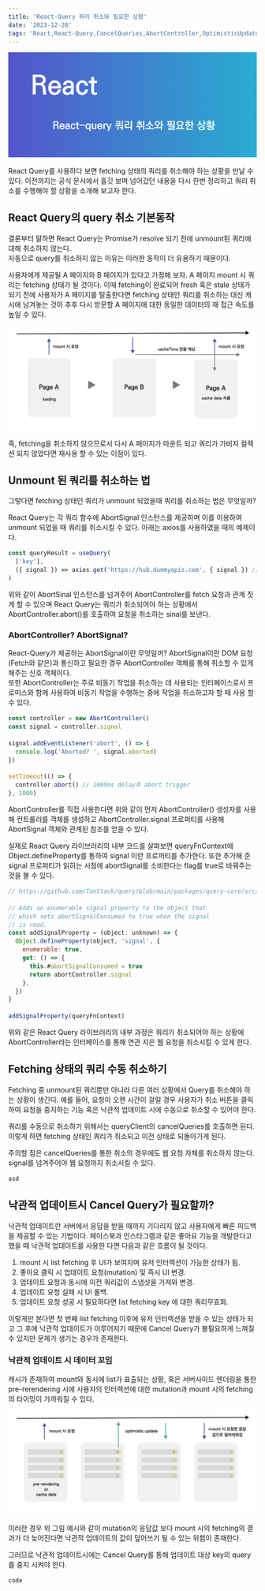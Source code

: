 ```yaml
---
title: 'React-Query 쿼리 취소와 필요한 상황'
date: '2023-12-28'
tags: 'React,React-Query,CancelQueries,AbortController,OptimisticUpdate'
---
```


![banner](./react-query-cancel-queries-img/banner.png)

React Query를 사용하다 보면 fetching 상태의 쿼리를 취소해야 하는 상황을 만날 수 있다. 이전까지는 공식 문서에서 흘깃 보며 넘어갔던 내용을 다시 한번 정리하고 쿼리 취소를 수행해야 할 상황을 소개해 보고자 한다.

## React Query의 query 취소 기본동작

결론부터 말하면 React Query는 Promise가 resolve 되기 전에 unmount된 쿼리에 대해 취소하지 않는다.  
자동으로 query를 취소하지 않는 이유는 이러한 동작이 더 유용하기 때문이다.

사용자에게 제공될 A 페이지와 B 페이지가 있다고 가정해 보자. A 페이지 mount 시 쿼리는 fetching 상태가 될 것이다. 이때 fetching이 완료되어 fresh 혹은 stale 상태가 되기 전에 사용자가 A 페이지를 탈출한다면 fetching 상태인 쿼리를 취소하는 대신 캐시에 남겨놓는 것이 추후 다시 방문할 A 페이지에 대한 동일한 데이터의 재 접근 속도를 높일 수 있다.

![page-navigation](./react-query-cancel-queries-img/page-navigation.png)

즉, fetching을 취소하지 않으므로서 다시 A 페이지가 마운트 되고 쿼리가 가비지 컬렉션 되지 않았다면 재사용 할 수 있는 이점이 있다.

## Unmount 된 쿼리를 취소하는 법

그렇다면 fetching 상태인 쿼리가 unmount 되었을때 쿼리를 취소하는 법은 무엇일까?

React Query는 각 쿼리 함수에 AbortSignal 인스턴스를 제공하며 이를 이용하여 unmount 되었을 때 쿼리를 취소시킬 수 있다. 아래는 axios를 사용하였을 때의 예제이다.

```js
const queryResult = useQuery(
  ['key'],
  ({ signal }) => axios.get('https://hub.dummyapis.com', { signal }) // sinal를 넘겨준다.
)
```

위와 같이 AbortSinal 인스턴스를 넘겨주어 AbortController를 fetch 요청과 관계 짓게 할 수 있으며 React Query는 쿼리가 취소되어야 하는 상황에서 AbortController.abort()를 호출하여 요청을 취소하는 sinal를 보낸다.

### AbortController? AbortSignal?

React-Query가 제공하는 AbortSignal이란 무엇일까? AbortSignal이란 DOM 요청(Fetch와 같은)과 통신하고 필요한 경우 AbortController 객체를 통해 취소할 수 있게 해주는 신호 객체이다.  
또한 AbortController는 주로 비동기 작업을 취소하는 데 사용되는 인터페이스로서 프로미스와 함께 사용하여 비동기 작업을 수행하는 중에 작업을 취소하고자 할 때 사용 할 수 있다.

```js
const controller = new AbortController()
const signal = controller.signal

signal.addEventListener('abort', () => {
  console.log('Aborted? ', signal.aborted)
})

setTimeout(() => {
  controller.abort() // 1000ms delay후 abort trigger
}, 1000)
```

AbortController를 직접 사용한다면 위와 같이 먼저 AbortController() 생성자를 사용해 컨트롤러를 객체를 생성하고 AbortController.signal 프로퍼티를 사용해 AbortSignal 객체와 관계된 참조를 얻을 수 있다.

실제로 React Query 라이브러리의 내부 코드를 살펴보면 queryFnContext에 Object.defineProperty를 통하여 signal 이란 프로퍼티를 추가한다. 또한 추가해 준 signal 프로퍼티가 읽히는 시점에 abortSignal를 소비한다는 flag를 true로 바꿔주는 것을 볼 수 있다.

```js
// https://github.com/TanStack/query/blob/main/packages/query-core/src/query.ts#L373

// Adds an enumerable signal property to the object that
// which sets abortSignalConsumed to true when the signal
// is read.
const addSignalProperty = (object: unknown) => {
  Object.defineProperty(object, 'signal', {
    enumerable: true,
    get: () => {
      this.#abortSignalConsumed = true
      return abortController.signal
    },
  })
}

addSignalProperty(queryFnContext)
```

위와 같은 React Query 라이브러리의 내부 과정은 쿼리가 취소되어야 하는 상황에 AbortController라는 인터페이스를 통해 연관 지은 웹 요청을 취소시킬 수 있게 한다.

## Fetching 상태의 쿼리 수동 취소하기

Fetching 중 unmount된 쿼리뿐만 아니라 다른 여러 상황에서 Query를 취소해야 하는 상황이 생긴다. 예를 들어, 요청이 오랜 시간이 걸릴 경우 사용자가 취소 버튼을 클릭하여 요청을 중지하는 기능 혹은 낙관적 업데이트 시에 수동으로 취소할 수 있어야 한다.

쿼리를 수동으로 취소하기 위해서는 queryClient의 cancelQueries를 호출하면 된다. 이렇게 하면 fetching 상태인 쿼리가 취소되고 이전 상태로 되돌아가게 된다.

주의할 점은 cancelQueries를 통한 취소의 경우에도 웹 요청 자체를 취소하지 않는다. signal를 넘겨주어야 웹 요청까지 취소시킬 수 있다.

```js
asd
```

## 낙관적 업데이트시 Cancel Query가 필요할까?

낙관적 업데이트란 서버에서 응답을 받을 때까지 기다리지 않고 사용자에게 빠른 피드백을 제공할 수 있는 기법이다. 페이스북과 인스타그램과 같은 좋아요 기능을 개발한다고 했을 때 낙관적 업데이트를 사용한 다면 다음과 같은 흐름이 될 것이다.

1. mount 시 list fetching 후 UI가 보여지며 유저 인터렉션이 가능한 상태가 됨.
2. 좋아요 클릭 시 업데이트 요청(mutation) 및 즉시 UI 변경.
3. 업데이트 요청과 동시에 이전 쿼리값의 스냅샷을 가져와 변경.
4. 업데이트 요청 실패 시 UI 롤백.
5. 업데이트 요청 성공 시 필요하다면 list fetching key 에 대한 쿼리무효화.

이렇게만 본다면 첫 번째 list fetching 이후에 유저 인터렉션을 받을 수 있는 상태가 되고 그 후에 낙관적 업데이트가 이루어지기 때문에 Cancel Query가 불필요하게 느껴질 수 있지만 문제가 생기는 경우가 존재한다.

### 낙관적 업데이트 시 데이터 꼬임

캐시가 존재하여 mount와 동시에 list가 표출되는 상황, 혹은 서버사이드 렌더링을 통한 pre-rerendering 시에 사용자의 인터렉션에 대한 mutation과 mount 시의 fetching의 타이밍이 가까워질 수 있다.

![page-navigation](./react-query-cancel-queries-img/ex-optimistic-update.png)

이러한 경우 위 그림 예시와 같이 mutation의 응답값 보다 mount 시의 fetching의 결과가 더 늦어진다면 낙관적 업데이트의 값이 덮어쓰기 될 수 있는 위험이 존재한다.

그러므로 낙관적 업데이트시에는 Cancel Query를 통해 업데이트 대상 key의 query를 중지 시켜야 한다.

```js
code
```
